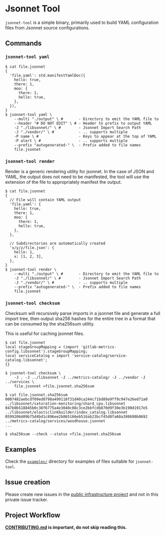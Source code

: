 # Jsonnet Tool

`jsonnet-tool` is a simple binary, primarily used to build YAML configuration files from Jsonnet source configurations.

## Commands

### `jsonnet-tool yaml`

```console
$ cat file.jsonnet
{
  'file.yaml': std.manifestYamlDoc({
    hello: true,
    there: 1,
    moo: {
      there: 1,
      hello: true,
    },
  }),
}
$ jsonnet-tool yaml \
    --multi "./output" \ #       - Directory to emit the YAML file to
    --header "# DO NOT EDIT" \ # - Header to prefix to output YAML
    -J "./libsonnet/" \ #        - Jsonnet Import Search Path
    -J "./vendor/" \ #           - .. supports multiple
    -P name \ #                  - Keys to appear at the top of YAML
    -P alert \ #                 - .. supports multiple
    --prefix "autogenerated-" \  - Prefix added to file names
    file.jsonnet
```

### `jsonnet-tool render`

Render is a generic rendering utility for jsonnet. In the case of JSON and YAML, the output does not need to be manifested, the tool will use
the extension of the file to appropriately manifest the output.

```console
$ cat file.jsonnet
{
  // File will contain YAML output
  'file.yaml': {
    hello: true,
    there: 1,
    moo: {
      there: 1,
      hello: true,
    },
  },

  // Subdirectories are automatically created
  'x/y/z/file.json': {
    hello: 1,
    x: [1, 2, 3],
  },
}
$ jsonnet-tool render \
    --multi "./output" \ #       - Directory to emit the YAML file to
    -J "./libsonnet/" \ #        - Jsonnet Import Search Path
    -J "./vendor/" \ #           - .. supports multiple
    --prefix "autogenerated-" \  - Prefix added to file names
    file.jsonnet
```

### `jsonnet-tool checksum`

Checksum will recursively parse imports in a jsonnet file and generate a full import tree, then output sha256 hashes for the entire tree
in a format that can be consumed by the sha256sum utility.

This is useful for caching jsonnet files.

```console
$ cat file.jsonnet
local stageGroupMapping = (import 'gitlab-metrics-config.libsonnet').stageGroupMapping;
local serviceCatalog = import 'service-catalog/service-catalog.libsonnet';
{}

$ jsonnet-tool checksum \
    -J . -J ../libsonnet -J ../metrics-catalog/ -J ../vendor -J ../services \
    file.jsonnet >file.jsonnet.sha256sum

$ cat file.jsonnet.sha256sum
0007482aebcdf09ed0798a499118f31d40ca244c71bd89a9ff9c947e26ed71a0  ../libsonnet/saturation-monitoring/shard_cpu.libsonnet
047b0b518845b0c38f6775a4e3040c08c3ce2bbfcdb870d9f30e3b190d1917e5  ../libsonnet/elasticlinkbuilder/index_catalog.libsonnet
0599206409b75d4bd1c896ee2b865166eb516ab23bcf45d0fa60a398690b0692  ../metrics-catalog/services/woodhouse.jsonnet
...

$ sha256sum --check --status <file.jsonnet.sha256sum
```

## Examples

Check the [`examples/`](examples/) directory for examples of files suitable for `jsonnet-tool`.

## Issue creation

Please create new issues in the [public infrastructure project](https://gitlab.com/gitlab-com/gl-infra/infrastructure/-/issues/) and not in this private issue tracker.

## Project Workflow

**[CONTRIBUTING.md](CONTRIBUTING.md) is important, do not skip reading this.**
